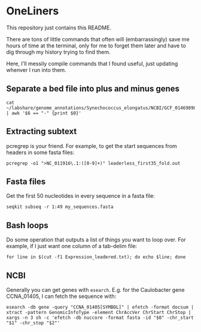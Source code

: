# OneLiners

This repository just contains this README. 

There are tons of little commands that often will (embarrassingly) save me hours of time at the terminal, only for me to forget them later and have to dig through my history trying to find them.

Here, I'll messily compile commands that I found useful, just updating whenver I run into them.

## Separate a bed file into plus and minus genes

```
cat ~/labshare/genome_annotations/Synechococcus_elongatus/NCBI/GCF_014698905.1_ASM1469890v1_genomic.bed | awk '$6 == "-" {print $0}'
```

## Extracting subtext

pcregrep is your friend. For example, to get the start sequences from headers in some fasta files:

```
pcregrep -o1 ">NC_011916\.1:([0-9]+)" leaderless_first35_fold.out
```

## Fasta files
Get the first 50 nucleotides in every sequence in a fasta file:

```
seqkit subseq -r 1:49 my_sequences.fasta
```


## Bash loops
Do some operation that outputs a list of things you want to loop over. For example, if I just want one column of a tab-delim file:
```
for line in $(cut -f1 Expression_leadered.txt); do echo $line; done
```

## NCBI
Generally you can get genes with `esearch`. E.g. for the Caulobacter gene CCNA_01405, I can fetch the sequence with:

```
esearch -db gene -query "CCNA_01405[SYMBOL]" | efetch -format docsum | xtract -pattern GenomicInfoType -element ChrAccVer ChrStart ChrStop | xargs -n 3 sh -c 'efetch -db nuccore -format fasta -id "$0" -chr_start "$1" -chr_stop "$2"'
```
